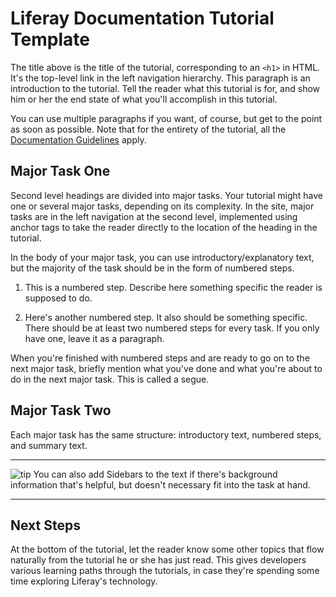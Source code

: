 # Liferay Documentation Tutorial Template

The title above is the title of the tutorial, corresponding to an `<h1>` in
HTML. It's the top-level link in the left navigation hierarchy. This paragraph
is an introduction to the tutorial. Tell the reader what this tutorial is for,
and show him or her the end state of what you'll accomplish in this tutorial. 

You can use multiple paragraphs if you want, of course, but get to the point as
soon as possible. Note that for the entirety of the tutorial, all the
[Documentation Guidelines](https://github.com/liferay/liferay-docs/tree/master/guidelines) 
apply. 

## Major Task One

Second level headings are divided into major tasks. Your tutorial might have
one or several major tasks, depending on its complexity. In the site, major
tasks are in the left navigation at the second level, implemented using anchor
tags to take the reader directly to the location of the heading in the tutorial. 

In the body of your major task, you can use introductory/explanatory text, but
the majority of the task should be in the form of numbered steps. 

1. This is a numbered step. Describe here something specific the reader is
   supposed to do. 

2. Here's another numbered step. It also should be something specific. There
   should be at least two numbered steps for every task. If you only have one,
   leave it as a paragraph. 

When you're finished with numbered steps and are ready to go on to the next
major task, briefly mention what you've done and what you're about to do in the
next major task. This is called a segue. 

## Major Task Two 

Each major task has the same structure: introductory text, numbered steps, and
summary text. 

---

![tip](guided-learning/images/01-tip.png) You can also add Sidebars to the text if there's
background information that's helpful, but doesn't necessary fit into the task
at hand. 

---

## Next Steps

At the bottom of the tutorial, let the reader know some other topics that flow
naturally from the tutorial he or she has just read. This gives developers
various learning paths through the tutorials, in case they're spending some time
exploring Liferay's technology. 
